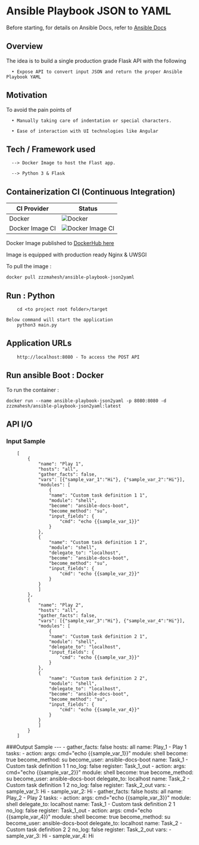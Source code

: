 # Ansible Playbook JSON to YAML

Before starting, for details on Ansible Docs, refer to [Ansible Docs](https://docs.ansible.com/ansible/2.8/modules/modules_by_category.html)

## Overview

The idea is to build a single production grade Flask API with the following

      • Expose API to convert input JSON and return the proper Ansible Playbook YAML

## Motivation

To avoid the pain points of

      • Manually taking care of indentation or special characters.
      
      • Ease of interaction with UI technologies like Angular

## Tech / Framework used

      --> Docker Image to host the Flast app. 
	  			
      --> Python 3 & Flask

## Containerization CI (Continuous Integration)

| CI Provider | Status          |
| ------- | ------------------ |
| Docker   | ![Docker](https://github.com/maheshyaddanapudi/ansible-playbook-json2yaml/workflows/Docker/badge.svg?branch=main) |
| Docker Image CI   | ![Docker Image CI](https://github.com/maheshyaddanapudi/ansible-playbook-json2yaml/workflows/Docker%20Image%20CI/badge.svg?branch=main) |

Docker Image published to <a href="https://hub.docker.com/repository/docker/zzzmahesh/ansible-playbook-json2yaml" target="_blank">DockerHub here</a>

Image is equipped with production ready Nginx & UWSGI 

To pull the image :

	docker pull zzzmahesh/ansible-playbook-json2yaml

## Run : Python

		cd <to project root folder>/target
		
	Below command will start the application
		python3 main.py

## Application URLs

		http://localhost:8080 - To access the POST API

## Run ansible Boot : Docker

To run the container :

    docker run --name ansible-playbook-json2yaml -p 8080:8080 -d zzzmahesh/ansible-playbook-json2yaml:latest

## API I/O

### Input Sample

        [
            {
                "name": "Play 1",
                "hosts": "all",
                "gather_facts": false,
                "vars": [{"sample_var_1":"Hi"}, {"sample_var_2":"Hi"}],
                "modules": [
                    {
                    "name": "Custom task definition 1 1",
                    "module": "shell",
                    "become": "ansible-docs-boot",
                    "become_method": "su",
                    "input_fields": {
                        "cmd": "echo {{sample_var_1}}"
                    }
                },
                {
                    "name": "Custom task definition 1 2",
                    "module": "shell",
                    "delegate_to": "localhost",
                    "become": "ansible-docs-boot",
                    "become_method": "su",
                    "input_fields": {
                        "cmd": "echo {{sample_var_2}}"
                    }
                }
                ]
            },
            {
                "name": "Play 2",
                "hosts": "all",
                "gather_facts": false,
                "vars": [{"sample_var_3":"Hi"}, {"sample_var_4":"Hi"}],
                "modules": [
                    {
                    "name": "Custom task definition 2 1",
                    "module": "shell",
                    "delegate_to": "localhost",
                    "input_fields": {
                        "cmd": "echo {{sample_var_3}}"
                    }
                },
                {
                    "name": "Custom task definition 2 2",
                    "module": "shell",
                    "delegate_to": "localhost",
                    "become": "ansible-docs-boot",
                    "become_method": "su",
                    "input_fields": {
                        "cmd": "echo {{sample_var_4}}"
                    }
                }
                ]
            }
        ]

###Output Sample
        ---
        - gather_facts: false
          hosts: all
          name: Play_1 - Play 1
          tasks:
          - action:
              args: cmd="echo {{sample_var_1}}"
              module: shell
            become: true
            become_method: su
            become_user: ansible-docs-boot
            name: Task_1 - Custom task definition 1 1
            no_log: false
            register: Task_1_out
          - action:
              args: cmd="echo {{sample_var_2}}"
              module: shell
            become: true
            become_method: su
            become_user: ansible-docs-boot
            delegate_to: localhost
            name: Task_2 - Custom task definition 1 2
            no_log: false
            register: Task_2_out
          vars:
          - sample_var_1: Hi
          - sample_var_2: Hi
        - gather_facts: false
          hosts: all
          name: Play_2 - Play 2
          tasks:
          - action:
              args: cmd="echo {{sample_var_3}}"
              module: shell
            delegate_to: localhost
            name: Task_1 - Custom task definition 2 1
            no_log: false
            register: Task_1_out
          - action:
              args: cmd="echo {{sample_var_4}}"
              module: shell
            become: true
            become_method: su
            become_user: ansible-docs-boot
            delegate_to: localhost
            name: Task_2 - Custom task definition 2 2
            no_log: false
            register: Task_2_out
          vars:
          - sample_var_3: Hi
          - sample_var_4: Hi
